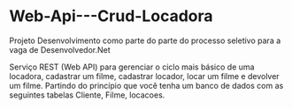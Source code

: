 # Web-Api---Crud-Locadora
Projeto Desenvolvimento como parte do parte do processo seletivo para a vaga de Desenvolvedor.Net

Serviço REST (Web API) para gerenciar o ciclo mais básico de uma locadora, cadastrar um filme, cadastrar locador, locar um filme e devolver um filme.
Partindo do princípio que você tenha um banco de dados com as seguintes tabelas
Cliente, Filme, locacoes.

